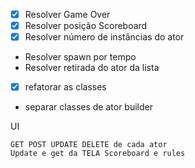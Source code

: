 

- [x] Resolver Game Over 
- [x] Resolver posição Scoreboard
- [x] Resolver número de instâncias do ator
- Resolver spawn por tempo
- Resolver retirada do ator da lista



- [x] refatorar as classes
- separar classes de ator builder

UI

    GET POST UPDATE DELETE de cada ator
    Update e get da TELA Scoreboard e rules
